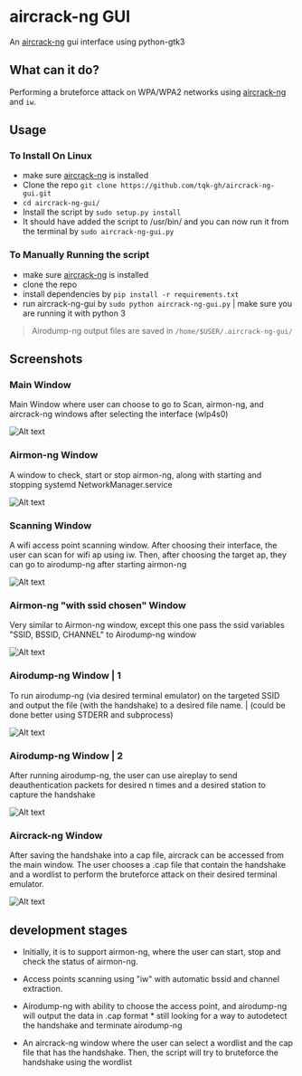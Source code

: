 # aircrack-ng GUI

An [aircrack-ng](https://www.github.com/aircrack-ng/aircrack-ng) gui interface using python-gtk3

## What can it do?
Performing a bruteforce attack on WPA/WPA2 networks using [aircrack-ng](https://www.github.com/aircrack-ng/aircrack-ng) and `iw`.

## Usage
### To Install On Linux
* make sure [aircrack-ng](https://www.github.com/aircrack-ng/aircrack-ng) is installed
* Clone the repo `git clone https://github.com/tqk-gh/aircrack-ng-gui.git`
* `cd aircrack-ng-gui/`
* Install the script by `sudo setup.py install`
* It should have added the script to /usr/bin/ and you can now run it from the terminal by `sudo aircrack-ng-gui.py`


### To Manually Running the script
* make sure [aircrack-ng](https://www.github.com/aircrack-ng/aircrack-ng) is installed
* clone the repo
* install dependencies by `pip install -r requirements.txt`
* run aircrack-ng-gui by `sudo python aircrack-ng-gui.py` | make sure you are running it with python 3

> Airodump-ng output files are saved in `/home/$USER/.aircrack-ng-gui/`

## Screenshots

### Main Window
Main Window where user can choose to go to Scan, airmon-ng, and aircrack-ng windows after selecting the interface (wlp4s0)

![Alt text](screenshots/1.png?raw=true "ScreenShot 1")

### Airmon-ng  Window
A window to check, start or stop airmon-ng, along with starting and stopping systemd NetworkManager.service

![Alt text](screenshots/9.png?raw=true "ScreenShot 9")

### Scanning Window
A wifi access point scanning window. After choosing their interface, the user can scan for wifi ap using iw. Then, after choosing the target ap, they can go to airodump-ng after starting airmon-ng

![Alt text](screenshots/2.png?raw=true "ScreenShot 2")

### Airmon-ng "with ssid chosen" Window
Very similar to Airmon-ng window, except this one pass the ssid variables "SSID, BSSID, CHANNEL" to Airodump-ng window

![Alt text](screenshots/3.png?raw=true "ScreenShot 3")

### Airodump-ng Window | 1
To run airodump-ng (via desired terminal emulator) on the targeted SSID and output the file (with the handshake) to a desired file name. | (could be done better using STDERR and subprocess)

![Alt text](screenshots/5.png?raw=true "ScreenShot 5")



### Airodump-ng Window | 2
After running airodump-ng, the user can use aireplay to send deauthentication packets for desired n times and a desired station to capture the handshake

![Alt text](screenshots/6.png?raw=true "ScreenShot 6")

### Aircrack-ng Window
After saving the handshake into a cap file, aircrack can be accessed from the main window. The user chooses a .cap file that contain the handshake and a wordlist to perform the bruteforce attack on their desired terminal emulator.

![Alt text](screenshots/8.png?raw=true "ScreenShot 8")

## development stages
* Initially, it is to support airmon-ng, where the user can start, stop and check the status of airmon-ng.

* Access points scanning using "iw" with automatic bssid and channel extraction.

* Airodump-ng with ability to choose the access point, and airodump-ng will output the data in .cap format  * still looking for a way to autodetect the handshake and terminate airodump-ng

* An aircrack-ng window where the user can select a wordlist and the cap file that has the handshake. Then, the script will try to bruteforce the handshake using the wordlist

